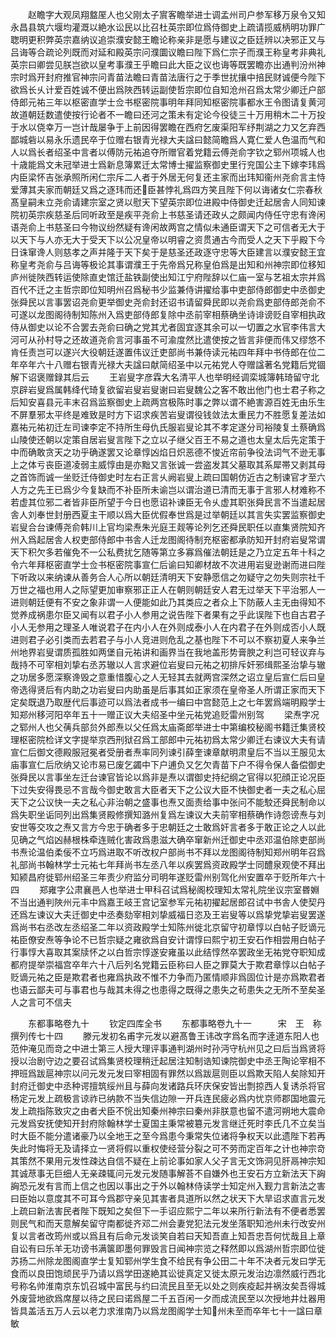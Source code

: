 <!-- { "loadSidebar": true } -->
　　赵瞻字大观凤翔盩厔人也父刚太子賔客瞻举进士调孟州司户参军移万泉令又知永昌县筑六堰均灌溉以絶水讼民以比召杜英宗即位爲侍御史上疏请揽威柄明功罪广聦明更积弊英宗嘉纳议追崇濮安懿王瞻论称亲非是愿与建议之臣廷辨以决邪正又与吕诲等合疏论列既而对延和殿英宗问濮圜议瞻曰陛下爲仁宗子而濮王称皇考非典礼英宗曰卿尝见朕岂欲以皇考事濮王乎瞻曰此大臣之议也诲等既罢瞻亦出通判汾州神宗时爲开封府推官神宗问青苗法瞻曰青苗法唐行之于季世扰攘中掊民财诚便今陛下欲爲长乆计爱百姓诚不便出爲陜西转运副使哲宗即位自知沧州召爲太常少卿迁户部侍郎元祐三年以枢密直学士佥书枢密院事明年拜同知枢密院事都水王令图请复黄河故道朝廷数遣使按行论者不一瞻曰还河之策未有定论今役徒三十万用稍木二十万投于水以侥幸万一岂计哉屡争于上前因得罢瞻在西府乞废渠阳军纾荆湖之力又乞弃西鄙城砦以易永乐遗民卒于位赠右银青光禄大夫諡曰懿简瞻爲人寛仁爱人色温而气和人以爲长者绍圣中言者以傅防元祐追夺所赠官着党籍云傅尧俞字钦之郓州项城人也十歳能爲文未冠举进士爲新息簿累迁太常博士擢监察御史里行兖国公主下嫁李玮爲内臣梁怀吉张承照所闲仁宗斥二人者于外居无何复还主家而出玮知衞州尧俞言主恃爱薄其夫家而朝廷又爲之逐玮而还臣甚悖礼爲四方笑且陛下何以诲诸女仁宗春秋髙皇嗣未立尧俞请建宗室之贤以慰天下望英宗即位进殿中侍御史迁起居舎人同知谏院初英宗疾慈圣后同听政至是疾平尧俞上书慈圣请还政乆之颇闻内侍任守忠有谗闲语尧俞上书慈圣曰今物议纷然疑有谗闲故两宫之情似未通臣谓天下之可信者无大于以天下与人亦无大于受天下以公况皇帝以明睿之资贯通古今而受人之天下乎殿下今日诛窜谗人则慈孝之声并隆于天下矣于是慈圣还政逐守忠等大臣建言以濮安懿王宜称皇考尧俞与吕诲等极论其事谓濮王于先帝爲兄称皇伯爲是出知和州神宗即位移知庐州徙陜西转运使除直史馆迁盐铁副使出知江宁府陛辞以仁庙一室与艺祖太宗并爲百代不迁之主哲宗即位知明州召爲秘书少监兼侍讲擢给事中吏部侍郎御史中丞御史张舜民以言事罢诏尧俞更举御史尧俞封还诏书请留舜民即以尧俞爲吏部侍郎尧俞不可遂以龙图阁待制知陈州入爲吏部侍郎复除中丞前宰相蔡确坐诗诽谤贬自宰相执政侍从御史以论不合罢去尧俞曰确之党其尤者固宜逐其余可以一切置之水官李伟言大河可从孙村导之还故道尧俞言河事虽不可渝度然比遣使按之皆言非便而伟又缪悠不肯任责岂可以遂兴大役朝廷遂置伟议迁吏部尚书兼侍读元祐四年拜中书侍郎在位二年卒年六十八赠右银青光禄大夫諡曰献简绍圣中以元祐党人夺赠諡著名党籍后党锢解下诏褒赠録其后云
　　王岩叟字彦霖大名清平人也举明经调栾城簿韩琦留守北京辟岩叟爲属韩绛代琦复欲留岩叟岩叟谢曰岩叟魏公之客不敢出他门也士君子称之后知安喜县元丰末召爲监察御史上疏两宫极陈时事之弊以谓不絶害源百姓无由乐生不屏羣邪太平终是难致是时方下诏求疾苦岩叟谓役钱敛法太重民力不胜愿复差法如嘉祐元祐初迁左司谏李定不持所生母仇氏服岩叟论其不孝定遂分司裕陵复土蔡确爲山陵使还朝以定策自居岩叟言陛下之立以子继父百王不易之道也太皇太后先定策于中而确敢贪天之功乎确遂罢又论章惇凶焰日炽恶德不悛近帘前争役法词气不逊无事上之体亏丧臣道凌弱主威惇由是亦黜又言张诚一尝盗发其父墓取其系犀帯又剥其母之首饰而诚一坐贬迁侍御史时左右正言乆阙岩叟上疏曰国朝仿近古之制谏官才至六人方之先王已爲少今复缺而不补臣所未谕岂以谓治道已清而无事于言邪人材难称不若虚其位邪二者皆非臣所望于今日也愿诏补谏臣无令乆虚其职张舜民言不当遣起居舎人刘奉世封册西夏主干顺以爲大臣优假奉世爲是过举朝廷以其言失实罢监察御史岩叟合台谏傅尧俞韩川上官均梁焘朱光庭王觌等论列乞还舜民职任以直集贤院知齐州入爲起居舎人权吏部侍郎中书舎人迁龙图阁待制充枢密都承防知开封府岩叟常谓天下积欠多若催免不一公私费扰乞随等第立多寡爲催法朝廷是之乃立定五年十科之令六年拜枢密直学士佥书枢密院事宣仁后谕曰知卿材故不次进用岩叟逊谢而进曰陛下听政以来纳谏从善务合人心所以朝廷清明天下安静愿信之勿疑守之勿失则宗社千万世之福也用人之际望更加审察邪正正人在朝则朝廷安人君无过举天下平治邪人一进则朝廷便有不安之象非谓一人便能如此乃其类应之者众上下防蔽人主无由得知不觉养成祸患尔臣又闻有以君子小人参用之说告陛下者果有之乎此误陛下也自古君子小人无参用之理圣人唯说君子在内小人在外则成泰小人在内君子在外则成否小人既进则君子必引类而去若君子与小人竞进则危乱之基也陛下不可以不察初夏人来争兰州地界岩叟谓质孤胜如两堡自元祐讲和画界当在我地盖形势膏腴之利岂可轻议弃与哉持不可宰相刘挚右丞苏辙以人言求避位岩叟曰元祐之初排斥奸邪缉熙圣治挚与辙之功居多愿深察谗毁之意重惜腹心之人无轻其去就两宫深然之诏立皇后宣仁后曰皇帝选得贤后有内助之功岩叟曰内助虽是后事其如正家须在皇帝圣人所谓正家而天下定矣既退乃取歴代后事迹可以爲法者成书一编曰中宫懿范上之七年罢爲端明殿学士知郑州移河阳卒年五十一赠正议大夫绍圣中坐元祐党追贬雷州别驾
　　梁焘字况之郓州人也父蒨兵部贠外郎焘以父任爲太庙斋郎举进士中第编校秘阁书籍迁集贤校理枢密院检详文字提举京西刑狱召爲工部郎中元祐初爲太常少卿迁右谏议大夫有请宣仁后御文德殿服冠冕者受册者焘率同列谏引薛奎谏章献明肃皇后不当以王服见太庙事宣仁后欣纳又论市易已废乞蠲中下户逋负又乞欠青苗下户不得令保人备偿御史张舜民以言事坐左迁台谏官皆论以爲非是焘以谓御史持纪纲之官得以犯顔正论况臣下过失安得畏忌不言哉今御史敢言大臣者天下之公议大臣不快御史者一夫之私心屈天下之公议快一夫之私心非治朝之盛事也焘又面责给事中张问不能駮还舜民制命以爲失职坐诟同列出爲集贤殿修撰知潞州复爲左谏议大夫前宰相蔡确作诗怨谤焘与刘安世等交攻之焘又言方今忠于确者多于忠朝廷之士敢爲奸言者多于敢正论之人以此见确之气焰凶赫根株牵连贼化害政爲患滋大确卒窜新州迁御史中丞邓温伯除吏部尚书焘论温伯柔佞不立巧爲进取不听改权户部尚书不拜以龙图阁待制知郑州明年召爲礼部尚书翰林学士元祐七年拜尚书左丞八年以疾罢爲资政殿学士同醴泉观使不拜出知颍昌府徙郓州绍圣三年责少府监分司明年遂贬雷州别驾化州安置卒于贬所年六十四
　　郑雍字公肃襄邑人也举进士甲科召试爲秘阁校理知太常礼院坐议宗室昬婣不当出通判陜州元丰中爲嘉王岐王宫记室参军元祐初擢起居郎召试中书舎人使契丹还爲左谏议大夫迁御史中丞奏劾宰相刘挚威福日恣及王岩叟等以爲挚党挚岩叟罢遂爲尚书右丞改左丞绍圣二年以资政殿学士知陈州徙北京留守初章惇以白帖子贬谪元祐臣僚安焘等争论不已哲宗疑之雍欲爲自安计谓惇曰熙宁初王安石作相尝用白帖子行事惇大喜取其案牍怀之以白哲宗惇遂安雍虽以此结惇然卒罢政坐无祐党夺职知成都府提举崇福宫卒年六十八后列名党籍云臣称曰人臣之罪莫大于欺君章惇以白帖子贬谪元祐之臣是欺君者也雍爲执政不惟不力争而乃匿情顺非爲固位计是亦爲欺君者也语云鄙夫可与事君也与哉其未得之也患得之既得之患失之茍患失之无所不至矣圣人之言可不信夫





　　东都事略卷九十
　　钦定四库全书
　　东都事略卷九十一　　　宋　王　称　撰列传七十四
　　滕元发初名甫字元发以避髙鲁王讳改字爲名而字逹道东阳人也范仲淹见而竒之中进士第三人授大理评事通判湖州时孙沔守杭州见之曰后当爲贤将授以治剧守边之要召试爲集贤校理稍迁起居注知制诰知谏院御史中丞王陶论宰相不押班爲跋扈神宗以问元发元发曰宰相固有罪然以爲跋扈则臣以爲欺天陷人矣除知开封府迁御史中丞种谔擅筑绥州且与薛向发诸路兵环庆保安皆出剽掠西人复诱杀将官杨定元发上疏极言谅祚已纳款不当失信边隙一开兵连民疲必爲内忧京师郡国地震元发上疏指陈致灾之由者犬臣不恱出知秦州神宗曰秦州非朕意也留不遣河朔地大震命元发爲安抚使知开封府除翰林学士夏国主秉常被簒元发言继迁死时李氏几不立矣当时大臣不能分遣诸豪乃以全地王之至今爲患今秉常失位诸将争权天以此遗陛下若再失此时悔将无及请择立一贤将假以重权使经营分裂之可不劳而定百年之计也神宗竒其策然不果用元发性疎达自信不疑在上前论事如家人父子言无文饰洞见肝鬲神宗知其诚荩事无巨细人无亲疎辄问元发元发随事解荅不自嫌外也王安石方立新法天下詾詾恐元发有言而上信之也因以事出之于外以翰林侍读学士知定州入觐力言新法之害曰臣始以意度其不可耳今爲郡守亲见其害者具道所以然之状天下大旱诏求直言元发上疏曰新法害民者陛下既知之矣但下一手诏应熙宁二年以来所行新法有不便者悉罢则民气和而天意解矣留守南都徙齐邓二州会妻党犯法元发坐落职知池州未行改安州复以言者改筠州或以爲且有后命元发谈笑自若曰天知吾直上知吾忠吾何忧哉且上章自讼有曰乐羊无功谤书满箧即墨何罪毁言日闻神宗览之释然即以爲湖州哲宗即位徙苏扬二州除龙图阁直学士复知郓州学生食不给民有争公田二十年不决者元发曰学无食而以良田饱顽民乎乃请以爲学田遂絶其讼徙真定又徙太原元发治边凛然威行西北号称名帅淮南京东饥召城中富民与约曰流民且至无以处之则疾疫起并祸汝矣吾得城外废营地欲爲席屋以待之民曰诺爲屋二千五百闲一夕而成流民至以次授地井灶器用皆具盖活五万人云以老力求淮南乃以爲龙图阁学士知州未至而卒年七十一諡曰章敏
